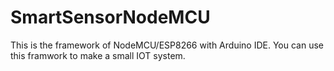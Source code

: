 # SmartSensorNodeMCU

This is the framework of NodeMCU/ESP8266 with Arduino IDE. You can use this framwork to make a small IOT system.